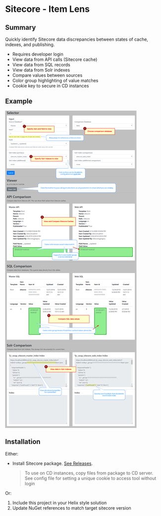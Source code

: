 ﻿﻿Sitecore - Item Lens
==============

Summary
--------------
Quickly identify Sitecore data discrepancies between states of cache, indexes, and publishing.

* Requires developer login
* View data from API calls (Sitecore cache)
* View data from SQL records
* View data from Solr indexes
* Compare values between sources
* Color group highlighting of value matches
* Cookie key to secure in CD instances

Example
--------------
![alt text](https://github.com/digitalParkour/Community.Foundation.ItemLens/raw/master/screenshots/ItemLensExample.png "Screenshot Example")

Installation
--------------
Either:
* Install Sitecore package. [See Releases](https://github.com/digitalParkour/Community.Foundation.ItemLens/releases).
	> To use on CD instances, copy files from package to CD server.
    > See config file for setting a unique cookie to access tool without login

Or:
1. Include this project in your Helix style solution
2. Update NuGet references to match target sitecore version
